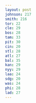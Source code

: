 ```yaml
---
layout: post
johnson: 217
smith: 216
tor: 22
cle: 29
bos: 28
tam: 33
pit: 30
cin: 20
stl: 28
atl: 27
bal: 35
kan: 29
nyy: 29
laa: 24
sdg: 20
was: 24
phi: 28
lad: 27
---
```


